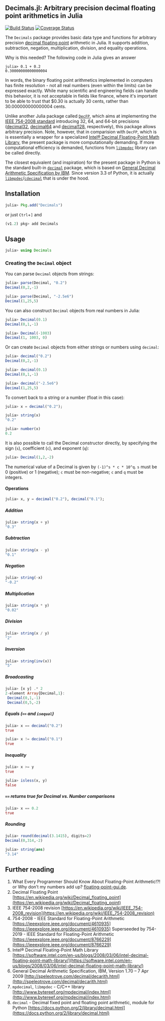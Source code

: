 
## Decimals.jl: Arbitrary precision decimal floating point arithmetics in Julia

[![Build Status](https://travis-ci.org/JuliaMath/Decimals.jl.svg?branch=master)](https://travis-ci.org/JuliaMath/Decimals.jl)
[![Coverage Status](https://coveralls.io/repos/github/JuliaMath/Decimals.jl/badge.svg?branch=master)](https://coveralls.io/github/JuliaMath/Decimals.jl?branch=master)

The `Decimals` package provides basic data type and functions for arbitrary precision [decimal floating point](https://en.wikipedia.org/wiki/Decimal_floating_point) arithmetic in Julia. It supports addition, subtraction, negation, multiplication, division, and equality operations.

Why is this needed?  The following code in Julia gives an answer

    julia> 0.1 + 0.2
    0.30000000000000004

In words, the binary floating point arithmetics implemented in computers has finite resolution - not all real numbers (even within the limits) can be expressed exactly. While many scientific and engineering fields can handle this behavior, it is not acceptable in fields like finance, where it's important to be able to trust that $0.30 is actually 30 cents, rather than 30.000000000000004 cents.

Unlike another Julia package called [`DecFP`](https://github.com/JuliaMath/DecFP.jl), which aims at implementing the [IEEE 754-2008 standard](https://en.wikipedia.org/wiki/IEEE_754-2008_revision) introducing 32, 64, and 64-bit precisions ([decimal32](https://en.wikipedia.org/wiki/Decimal32_floating-point_format), [decimal64](https://en.wikipedia.org/wiki/Decimal64_floating-point_format) and [decimal128](https://en.wikipedia.org/wiki/Decimal128_floating-point_format), respectively), this package allows arbitrary precision. Note, however, that in comparision with `DecFP`, which is is essentially a wrapper for a specialized [Intel® Decimal Floating-Point Math Library](https://software.intel.com/en-us/articles/intel-decimal-floating-point-math-library), the present package is more computationally demanding. If more computational efficiency is demanded, functions from [`libmpdec`](http://www.bytereef.org/mpdecimal/index.html) library can be called directly.

The closest equivalent (and inspiration) for the present package in Python is the standard built-in [`decimal`](https://docs.python.org/3.7/library/decimal.html) package, which is based on [General Decimal Arithmetic Specification by IBM](http://speleotrove.com/decimal/decarith.html). Since version 3.3 of Python, it is actually [`libmpdec`](http://www.bytereef.org/mpdecimal/index.html)/[`cdecimal`](https://www.bytereef.org/mpdecimal/doc/cdecimal/index.html) that is under the hood.

## Installation
```julia
julia> Pkg.add("Decimals")
```
or just `Ctrl`+`]` and

```julia
(v1.2) pkg> add Decimals
```
## Usage
```julia
julia> using Decimals
```
### Creating the `Decimal` object

You can parse `Decimal` objects from strings:

```julia
julia> parse(Decimal, "0.2")
Decimal(0,2,-1)

julia> parse(Decimal, "-2.5e6")
Decimal(1,25,5)
```

You can also construct `Decimal` objects from real numbers in Julia:
```julia
julia> Decimal(0.1)
Decimal(0,1,-1)

julia> Decimal(-1003)
Decimal(1, 1003, 0)
```

Or can create `Decimal` objects from either strings or numbers using `decimal`:

```julia
julia> decimal("0.2")
Decimal(0,2,-1)

julia> decimal(0.1)
Decimal(0,1,-1)

julia> decimal("-2.5e6")
Decimal(1,25,5)
```

To convert back to a string or a number (float in this case):

```julia
julia> x = decimal("0.2");

julia> string(x)
"0.2"

julia> number(x)
0.2
```

It is also possible to call the Decimal constructor directly, by specifying the sign (`s`), coefficient (`c`), and exponent (`q`):

```julia
julia> Decimal(1,2,-2)
```

The numerical value of a Decimal is given by `(-1)^s * c * 10^q`.  `s` must be 0 (positive) or 1 (negative);  `c` must be non-negative; `c` and `q` must be integers.

#### Operations
```julia
julia> x, y = decimal("0.2"), decimal("0.1");
```
##### Addition
```julia
julia> string(x + y)
"0.3"
```

##### Subtraction
```julia
julia> string(x - y)
"0.1"
```

##### Negation
```julia
julia> string(-x)
"-0.2"
```
##### Multiplication
```julia
julia> string(x * y)
"0.02"
```

##### Division
```julia
julia> string(x / y)
"2"
```

##### Inversion
```julia
julia> string(inv(x))
"5"
```

##### Broadcasting
```julia
julia> [x y] .* 2
2-element Array{Decimal,1}:
 Decimal(0,1,-1)
 Decimal(0,5,-2)
```
##### Equals (`==` and `isequal`)
```julia
julia> x == decimal("0.2")
true

julia> x != decimal("0.1")
true
```

##### Inequality
```julia
julia> x >= y
true

julia> isless(x, y)
false
```

##### `==` returns true for Decimal vs. Number comparisons
```julia
julia> x == 0.2
true
```

##### Rounding
```julia
julia> round(decimal(3.1415), digits=2)
Decimal(0,314,-2)

julia> string(ans)
"3.14"
```

## Further reading

1. What Every Programmer Should Know About Floating-Point Arithmetic!?!
or Why don’t my numbers add up? [floating-point-gui.de](http://floating-point-gui.de/).
2. Decimal Floating Point [https://en.wikipedia.org/wiki/Decimal_floating_point](https://en.wikipedia.org/wiki/Decimal_floating_point)
3. IEEE 754-2008 revision [https://en.wikipedia.org/wiki/IEEE_754-2008_revision](https://en.wikipedia.org/wiki/IEEE_754-2008_revision)
4. 754-2008 - IEEE Standard for Floating-Point Arithmetic [https://ieeexplore.ieee.org/document/4610935](https://ieeexplore.ieee.org/document/4610935) Superseeded by 754-2019 - IEEE Standard for Floating-Point Arithmetic [https://ieeexplore.ieee.org/document/8766229](https://ieeexplore.ieee.org/document/8766229)
5. Intel® Decimal Floating-Point Math Library [https://software.intel.com/en-us/blogs/2008/03/06/intel-decimal-floating-point-math-library/](https://software.intel.com/en-us/blogs/2008/03/06/intel-decimal-floating-point-math-library/)
6. General Decimal Arithmetic Specification, IBM, Version 1.70 – 7 Apr 2009 [http://speleotrove.com/decimal/decarith.html](http://speleotrove.com/decimal/decarith.html)
7. `mpdecimal`, `libmpdec` - C/C++ library [http://www.bytereef.org/mpdecimal/index.html](http://www.bytereef.org/mpdecimal/index.html)
8. `decimal` - Decimal fixed point and floating point arithmetic, module for Python [https://docs.python.org/2/library/decimal.html](https://docs.python.org/2/library/decimal.html)

